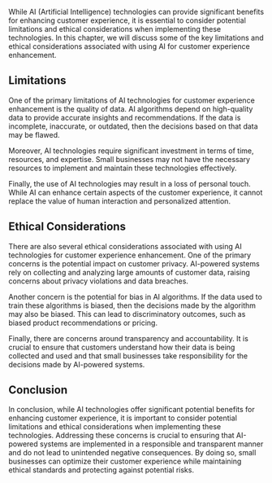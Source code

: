 
While AI (Artificial Intelligence) technologies can provide significant benefits for enhancing customer experience, it is essential to consider potential limitations and ethical considerations when implementing these technologies. In this chapter, we will discuss some of the key limitations and ethical considerations associated with using AI for customer experience enhancement.

Limitations
-----------

One of the primary limitations of AI technologies for customer experience enhancement is the quality of data. AI algorithms depend on high-quality data to provide accurate insights and recommendations. If the data is incomplete, inaccurate, or outdated, then the decisions based on that data may be flawed.

Moreover, AI technologies require significant investment in terms of time, resources, and expertise. Small businesses may not have the necessary resources to implement and maintain these technologies effectively.

Finally, the use of AI technologies may result in a loss of personal touch. While AI can enhance certain aspects of the customer experience, it cannot replace the value of human interaction and personalized attention.

Ethical Considerations
----------------------

There are also several ethical considerations associated with using AI technologies for customer experience enhancement. One of the primary concerns is the potential impact on customer privacy. AI-powered systems rely on collecting and analyzing large amounts of customer data, raising concerns about privacy violations and data breaches.

Another concern is the potential for bias in AI algorithms. If the data used to train these algorithms is biased, then the decisions made by the algorithm may also be biased. This can lead to discriminatory outcomes, such as biased product recommendations or pricing.

Finally, there are concerns around transparency and accountability. It is crucial to ensure that customers understand how their data is being collected and used and that small businesses take responsibility for the decisions made by AI-powered systems.

Conclusion
----------

In conclusion, while AI technologies offer significant potential benefits for enhancing customer experience, it is important to consider potential limitations and ethical considerations when implementing these technologies. Addressing these concerns is crucial to ensuring that AI-powered systems are implemented in a responsible and transparent manner and do not lead to unintended negative consequences. By doing so, small businesses can optimize their customer experience while maintaining ethical standards and protecting against potential risks.
